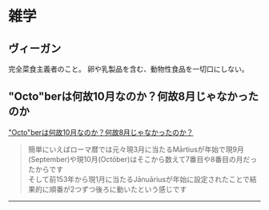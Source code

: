 # 雑学

## ヴィーガン

完全菜食主義者のこと。
卵や乳製品を含む、動物性食品を一切口にしない。

## "Octo"berは何故10月なのか？何故8月じゃなかったのか

["Octo"berは何故10月なのか？何故8月じゃなかったのか？](https://twitter.com/songmu/status/1488391927095775235)  

>簡単にいえばローマ暦では元々現3月に当たるMārtiusが年始で現9月(September)や現10月(Octōber)はそこから数えて7番目や8番目の月だったからです  
>そして前153年から現1月に当たるJānuāriusが年始に設定されたことで結果的に順番が2つずつ後ろに動いたという感じです  

---
